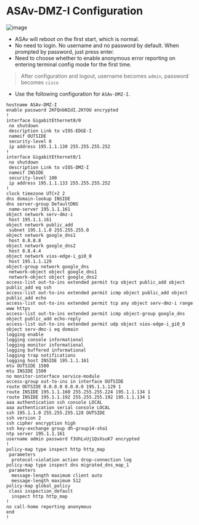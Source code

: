 # ASAv-DMZ-I Configuration

![image](https://user-images.githubusercontent.com/69375071/210246350-34ba69d1-b039-4500-b0d8-9db66c9e54da.png)

- ASAv will reboot on the first start, which is normal.
- No need to login. No username and no password by default. When prompted by password, just press enter.
- Need to choose whether to enable anonymous error reporting on entering terminal config mode for the first time.

> After configuration and logout, username becomes `admin`, password becomes `cisco`

- Use the following configuration for `ASAv-DMZ-I`.

```
hostname ASAv-DMZ-I
enable password 2KFQnbNIdI.2KYOU encrypted
!
interface GigabitEthernet0/0
 no shutdown
 description Link to vIOS-EDGE-I
 nameif OUTSIDE
 security-level 0
 ip address 195.1.1.130 255.255.255.252 
!
interface GigabitEthernet0/1
 no shutdown
 description Link to vIOS-DMZ-I
 nameif INSIDE
 security-level 100
 ip address 195.1.1.133 255.255.255.252 
!
clock timezone UTC+2 2
dns domain-lookup INSIDE
dns server-group DefaultDNS
 name-server 195.1.1.161 
object network serv-dmz-i
 host 195.1.1.161
object network public_add
 subnet 195.1.1.0 255.255.255.0
object network google_dns1
 host 8.8.8.8
object network google_dns2
 host 8.8.4.4
object network vios-edge-i_gi0_0
 host 195.1.1.129
object-group network google_dns
 network-object object google_dns1
 network-object object google_dns2
access-list out-to-ins extended permit tcp object public_add object public_add eq ssh 
access-list out-to-ins extended permit icmp object public_add object public_add echo 
access-list out-to-ins extended permit tcp any object serv-dmz-i range www https 
access-list out-to-ins extended permit icmp object-group google_dns object public_add echo-reply 
access-list out-to-ins extended permit udp object vios-edge-i_gi0_0 object serv-dmz-i eq domain 
logging enable
logging console informational
logging monitor informational
logging buffered informational
logging trap notifications
logging host INSIDE 195.1.1.161
mtu OUTSIDE 1500
mtu INSIDE 1500
no monitor-interface service-module
access-group out-to-ins in interface OUTSIDE
route OUTSIDE 0.0.0.0 0.0.0.0 195.1.1.129 1
route INSIDE 195.1.1.160 255.255.255.224 195.1.1.134 1
route INSIDE 195.1.1.192 255.255.255.192 195.1.1.134 1
aaa authentication ssh console LOCAL
aaa authentication serial console LOCAL
ssh 195.1.1.0 255.255.255.128 OUTSIDE
ssh version 2 
ssh cipher encryption high
ssh key-exchange group dh-group14-sha1
ntp server 195.1.1.161
username admin password f3UhLvUj1QsXsuK7 encrypted
!
policy-map type inspect http http_map
 parameters
  protocol-violation action drop-connection log
policy-map type inspect dns migrated_dns_map_1
 parameters
  message-length maximum client auto
  message-length maximum 512
policy-map global_policy
 class inspection_default
  inspect http http_map 
!
no call-home reporting anonymous
end
!
```
